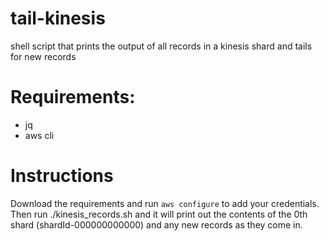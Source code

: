 # tail-kinesis
shell script that prints the output of all records in a kinesis shard and tails for new records

# Requirements: 
- jq
- aws cli

# Instructions
Download the requirements and run `aws configure` to add your credentials. Then run ./kinesis_records.sh and it will print out the contents of the 0th shard (shardId-000000000000) and any new records as they come in.
